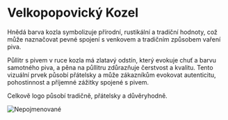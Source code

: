 # Velkopopovický Kozel
Hnědá barva kozla symbolizuje přírodní, rustikální a tradiční hodnoty, což může naznačovat pevné spojení s venkovem a tradičním způsobem vaření piva.

Půllitr s pivem v ruce kozla má zlatavý odstín, který evokuje chuť a barvu samotného piva, a pěna na půllitru zdůrazňuje čerstvost a kvalitu. Tento vizuální prvek působí přátelsky a může zákazníkům evokovat autenticitu, pohostinnost a příjemné zážitky spojené s pivem.

Celkově logo působí tradičně, přátelsky a důvěryhodně. 

![Nepojmenované](https://github.com/user-attachments/assets/2fca3088-1760-4249-9b96-99f4050589fe)
